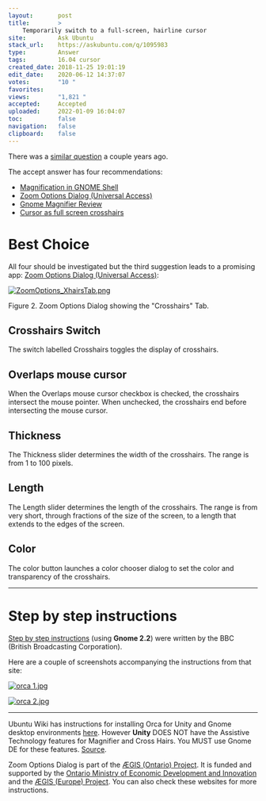 ```yaml
---
layout:       post
title:        >
    Temporarily switch to a full-screen, hairline cursor
site:         Ask Ubuntu
stack_url:    https://askubuntu.com/q/1095983
type:         Answer
tags:         16.04 cursor
created_date: 2018-11-25 19:01:19
edit_date:    2020-06-12 14:37:07
votes:        "10 "
favorites:    
views:        "1,821 "
accepted:     Accepted
uploaded:     2022-01-09 16:04:07
toc:          false
navigation:   false
clipboard:    false
---
```


There was a [similar question][1] a couple years ago.

The accept answer has four recommendations:

 - [Magnification in GNOME Shell][1]
 - [Zoom Options Dialog (Universal Access)][2]
 - [Gnome Magnifier Review][3]
 - [Cursor as full screen crosshairs][4]

# Best Choice

All four should be investigated but the third suggestion leads to a promising app: [Zoom Options Dialog (Universal Access)][5]:

[![ZoomOptions_XhairsTab.png][6]][6]

Figure 2. Zoom Options Dialog showing the "Crosshairs" Tab.

## Crosshairs Switch

The switch labelled Crosshairs toggles the display of crosshairs.

## Overlaps mouse cursor

When the Overlaps mouse cursor checkbox is checked, the crosshairs intersect the mouse pointer. When unchecked, the crosshairs end before intersecting the mouse cursor.

## Thickness

The Thickness slider determines the width of the crosshairs. The range is from 1 to 100 pixels.

## Length

The Length slider determines the length of the crosshairs. The range is from very short, through fractions of the size of the screen, to a length that extends to the edges of the screen.

## Color

The color button launches a color chooser dialog to set the color and transparency of the crosshairs. 


----------

# Step by step instructions

[Step by step instructions][7] (using **Gnome 2.2**) were written by the BBC (British Broadcasting Corporation). 

Here are a couple of screenshots accompanying the instructions from that site:

[![orca 1.jpg][8]][8]

[![orca 2.jpg][9]][9]


----------

Ubuntu Wiki has instructions for installing Orca for Unity and Gnome desktop environments [here][10]. However **Unity** DOES NOT have the Assistive Technology features for Magnifier and Cross Hairs. You MUST use Gnome DE for these features. [Source][11]. 

Zoom Options Dialog is part of the [ÆGIS (Ontario) Project][12]. It is funded and supported by the [Ontario Ministry of Economic Development and Innovation][13] and the [ÆGIS (Europe) Project][14]. You can also check these websites for more instructions.


  [1]: https://unix.stackexchange.com/questions/264161/how-can-i-make-fullscreen-cross-hairs-appear-centered-on-the-pointer
  [2]: https://wiki.gnome.org/Projects/GnomeShell/Magnification/ZoomOptionsDialog
  [3]: https://wiki.ubuntu.com/Accessibility/Reviews/gnome-mag
  [4]: https://apple.stackexchange.com/questions/48515/cursor-as-full-screen-crosshairs
  [5]: https://wiki.gnome.org/Projects/GnomeShell/Magnification/ZoomOptionsDialog#Crosshairs_Switch
  [6]: https://i.stack.imgur.com/0rmv2.png
  [7]: http://www.bbc.co.uk/accessibility/guides/magnify/computer/linux/gnome/index.shtml
  [8]: https://i.stack.imgur.com/sHUEd.jpg
  [9]: https://i.stack.imgur.com/X4W7F.jpg
  [10]: https://help.ubuntu.com/community/Accessibility
  [11]: http://www.aegis-project.eu/index.php?option=com_content&view=article&id=209&Itemid=78
  [12]: https://aegis.idrc.ocadu.ca/
  [13]: https://www.ontario.ca/page/ministry-economic-development-job-creation-trade
  [14]: http://www.aegis-project.eu/
